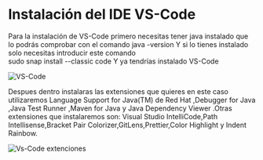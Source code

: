 # Instalación del IDE VS-Code

Para la instalación de VS-Code primero necesitas tener java instalado que lo podrás comprobar con el comando
 java -version 
Y si lo tienes instalado solo necesitas introducir este comando  
sudo snap install --classic code
Y ya tendrías instalado VS-Code


![VS-Code](https://user-images.githubusercontent.com/91209288/136233183-3830ab4c-2107-472c-af1d-b13363e04a6c.PNG)

Despues dentro instalaras las extensiones que quieres en este caso utilizaremos Language Support for Java(TM) de Red Hat ,Debugger for Java ,Java Test Runner ,Maven for Java y Java Dependency Viewer .Otras extensiones que instalaremos son:
Visual Studio IntelliCode,Path Intellisense,Bracket Pair Colorizer,GitLens,Prettier,Color Highlight y Indent Rainbow.

![Vs-Code extenciones](https://user-images.githubusercontent.com/91209288/136240580-c9125990-d476-4e83-aaca-5dcdb01f1983.PNG)


